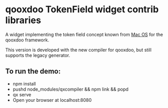 # qooxdoo TokenField widget contrib libraries

A widget implementing the token field concept known from [Mac OS](http://developer.apple.com/mac/library/documentation/Cocoa/Conceptual/TokenField_Guide/Introduction/Introduction.html) for the qooxdoo framework.

This version is developed with the new compiler for qooxdoo, but still supports
the legacy generator. 

## To run the demo:
- npm install
- pushd node_modules/qxcompiler && npm link && popd
- qx serve
- Open your browser at localhost:8080